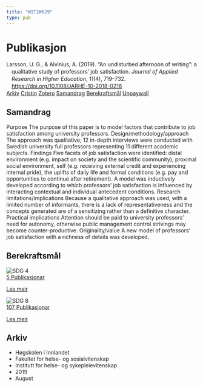 ```yaml
---
title: "WIT2W629"
type: pub
---
```

<h1>Publikasjon</h1>
<article id="csl-bib-container-WIT2W629" class="csl-bib-container">
  <div class="csl-bib-body" style="line-height: 1.35; padding-left: 1em; text-indent:-1em;">
  <div class="csl-entry">Larsson, U. G., &amp; Alvinius, A. (2019). &#x201C;An undisturbed afternoon of writing&#x201D;: a qualitative study of professors&#x2019; job satisfaction. <i>Journal of Applied Research in Higher Education</i>, <i>11</i>(4), 719&#x2013;732. <a href="https://doi.org/10.1108/JARHE-10-2018-0216">https://doi.org/10.1108/JARHE-10-2018-0216</a></div>
</div>
  <div class="csl-bib-buttons">
    <a href="#taxonomy-article-WIT2W629" class="csl-bib-button">Arkiv</a>
    <a href="https://app.cristin.no/results/show.jsf?id=1716320" alt="Cristin URL" class="csl-bib-button">Cristin</a>
    <a href="http://zotero.org/groups/5402882/items/WIT2W629" alt="Zotero URL" class="csl-bib-button">Zotero</a>
    <a href="#abstract-article-WIT2W629" class="csl-bib-button">Samandrag</a>
    <a href="#sdg-article-WIT2W629" class="csl-bib-button">Berekraftsmål</a>
    <a href="https://doi.org/10.1108/jarhe-10-2018-0216" class="csl-bib-button">Unpaywall</a>
  </div>
  <div id="csl-bib-meta-container-WIT2W629"></div>
</article>
<div id="csl-bib-meta-WIT2W629" class="csl-bib-meta">
  <article id="abstract-article-WIT2W629" class="abstract-article">
    <h1>Samandrag</h1>
    Purpose The purpose of this paper is to model factors that contribute to job satisfaction among university professors. Design/methodology/approach The approach was qualitative; 12 in-depth interviews were conducted with Swedish university full professors representing 11 different academic subjects. Findings Five facets of job satisfaction were identified: distal environment (e.g. impact on society and the scientific community), proximal social environment, self (e.g. receiving external credit and experiencing internal pride), the uplifts of daily life and formal conditions (e.g. pay and opportunities to continue after retirement). A model was inductively developed according to which professors’ job satisfaction is influenced by interacting contextual and individual antecedent conditions. Research limitations/implications Because a qualitative approach was used, with a limited number of informants, there is a lack of representativeness and the concepts generated are of a sensitizing rather than a definitive character. Practical implications Attention should be paid to university professors’ need for autonomy, otherwise public management control strivings may become counter-productive. Originality/value A new model of professors’ job satisfaction with a richness of details was developed.
  </article>
  <article id="sdg-article-WIT2W629" class="sdg-article">
    <h1>Berekraftsmål</h1>
    <div class="sdg-container"><div id="sdg4" class="sdg"> <img src="{{< params subfolder >}}images/sdg/sdg04_no.png" class="image" alt="SDG 4"> <div class="sdg-overlay"> <a href="{{< params subfolder >}}no/archive/?sdg=4#archive" class="sdg-publication-count"><span>5</span> Publikasjonar</a> <p><a href="NA" class="sdg-read-more">Les meir</a></p> </div> </div> <div id="sdg8" class="sdg"> <img src="{{< params subfolder >}}images/sdg/sdg08_no.png" class="image" alt="SDG 8"> <div class="sdg-overlay"> <a href="{{< params subfolder >}}no/archive/?sdg=8#archive" class="sdg-publication-count"><span>107</span> Publikasjonar</a> <p><a href="NA" class="sdg-read-more">Les meir</a></p> </div> </div></div>
  </article>
  <article id="taxonomy-article-WIT2W629" class="taxonomy-article">
    <h1>Arkiv</h1>
    <ul>
      <li>Høgskolen i Innlandet</li>
      <li>Fakultet for helse- og sosialvitenskap</li>
      <li>Institutt for helse- og sykepleievitenskap</li>
      <li>2019</li>
      <li>August</li>
    </ul>
  </article>
</div>
